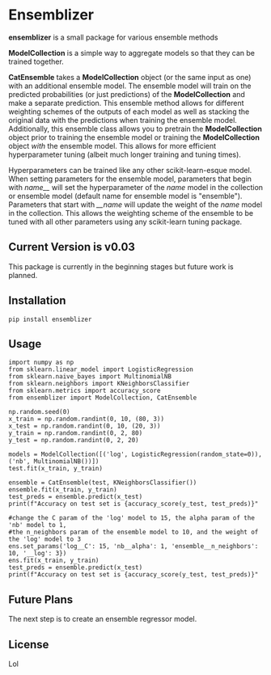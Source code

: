 # Ensemblizer

**ensemblizer** is a small package for various ensemble methods

**ModelCollection** is a simple way to aggregate models so that they can be trained together.

**CatEnsemble** takes a **ModelCollection** object (or the same input as one) with an additional ensemble model.  The ensemble model will train on the predicted probabilities (or just predictions) of the **ModelCollection** and make a separate prediction.  This ensemble method allows for different weighting schemes of the outputs of each model as well as stacking the original data with the predictions when training the ensemble model.  Additionally, this ensemble class allows you to pretrain the **ModelCollection** object prior to training the ensemble model or training the **ModelCollection** object *with* the ensemble model.  This allows for more efficient hyperparameter tuning (albeit much longer training and tuning times).

Hyperparameters can be trained like any other scikit-learn-esque model.  When setting parameters for the ensemble model, parameters that begin with *name__* will set the hyperparameter of the *name* model in the collection or ensemble model (default name for ensemble model is "ensemble").  Parameters that start with *__name* will update the weight of the *name* model in the collection.  This allows the weighting scheme of the ensemble to be tuned with all other parameters using any scikit-learn tuning package.

## Current Version is v0.03

This package is currently in the beginning stages but future work is planned.

## Installation

	pip install ensemblizer

## Usage

	import numpy as np
	from sklearn.linear_model import LogisticRegression
	from sklearn.naive_bayes import MultinomialNB
	from sklearn.neighbors import KNeighborsClassifier
	from sklearn.metrics import accuracy_score
	from ensemblizer import ModelCollection, CatEnsemble
	
	np.random.seed(0)
	x_train = np.random.randint(0, 10, (80, 3))
	x_test = np.random.randint(0, 10, (20, 3))
	y_train = np.random.randint(0, 2, 80)
	y_test = np.random.randint(0, 2, 20)
	
	models = ModelCollection([('log', LogisticRegression(random_state=0)),('nb', MultinomialNB())])
	test.fit(x_train, y_train)
	
	ensemble = CatEnsemble(test, KNeighborsClassifier())
	ensemble.fit(x_train, y_train)
	test_preds = ensemble.predict(x_test)
	print(f"Accuracy on test set is {accuracy_score(y_test, test_preds)}"
	
	#change the C param of the 'log' model to 15, the alpha param of the 'nb' model to 1,
	#the n_neighbors param of the ensemble model to 10, and the weight of the 'log' model to 3  
	ens.set_params('log__C': 15, 'nb__alpha': 1, 'ensemble__n_neighbors': 10, '__log': 3})
	ens.fit(x_train, y_train)
	test_preds = ensemble.predict(x_test)
	print(f"Accuracy on test set is {accuracy_score(y_test, test_preds)}"
	
## Future Plans

The next step is to create an ensemble regressor model.

## License

Lol
